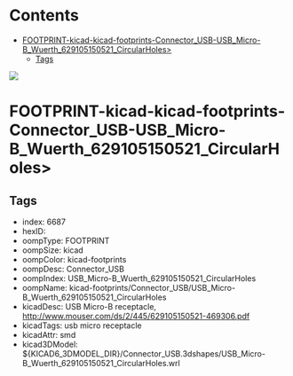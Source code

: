 



Contents
========

* [FOOTPRINT-kicad-kicad-footprints-Connector_USB-USB_Micro-B_Wuerth_629105150521_CircularHoles>](#footprint-kicad-kicad-footprints-connector_usb-usb_micro-b_wuerth_629105150521_circularholes)
	* [Tags](#tags)
  
![][im]
# FOOTPRINT-kicad-kicad-footprints-Connector_USB-USB_Micro-B_Wuerth_629105150521_CircularHoles>

## Tags

- index: 6687
- hexID: 
- oompType: FOOTPRINT
- oompSize: kicad
- oompColor: kicad-footprints
- oompDesc: Connector_USB
- oompIndex: USB_Micro-B_Wuerth_629105150521_CircularHoles
- oompName: kicad-footprints/Connector_USB/USB_Micro-B_Wuerth_629105150521_CircularHoles
- kicadDesc: USB Micro-B receptacle, http://www.mouser.com/ds/2/445/629105150521-469306.pdf
- kicadTags: usb micro receptacle
- kicadAttr: smd
- kicad3DModel: ${KICAD6_3DMODEL_DIR}/Connector_USB.3dshapes/USB_Micro-B_Wuerth_629105150521_CircularHoles.wrl



[im]: image.png
